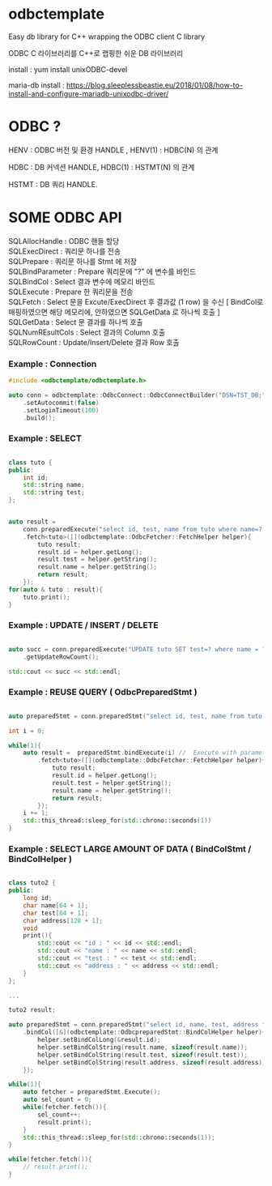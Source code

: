 # odbctemplate

Easy db library for C++ wrapping the ODBC client C library

ODBC C 라이브러리를 C++로 랩핑한 쉬운 DB 라이브러리


install : yum install unixODBC-devel

maria-db install : https://blog.sleeplessbeastie.eu/2018/01/08/how-to-install-and-configure-mariadb-unixodbc-driver/

# ODBC ? 

HENV : ODBC 버전 및 환경 HANDLE , HENV(1) : HDBC(N) 의 관계

HDBC : DB 커넥션 HANDLE, HDBC(1) : HSTMT(N) 의 관계

HSTMT : DB 쿼리 HANDLE.


# SOME ODBC API

SQLAllocHandle : ODBC 핸들 할당   
SQLExecDirect : 쿼리문 하나를 전송   
SQLPrepare : 쿼리문 하나를 Stmt 에 저장   
SQLBindParameter : Prepare 쿼리문에 "?" 에 변수를 바인드   
SQLBindCol : Select 결과 변수에 메모리 바인드   
SQLExecute : Prepare 한 쿼리문을 전송   
SQLFetch : Select 문을 Excute/ExecDirect 후 결과값 (1 row) 을 수신 [ BindCol로 매핑하였으면 해당 메모리에, 안하였으면 SQLGetData 로 하나씩 호출 ]   
SQLGetData : Select 문 결과를 하나씩 호출   
SQLNumREsultCols : Select 결과의 Column 호출   
SQLRowCount : Update/Insert/Delete 결과 Row 호출   
   

### Example : Connection 

```cpp
#include <odbctemplate/odbctemplate.h>

auto conn = odbctemplate::OdbcConnect::OdbcConnectBuilder("DSN=TST_DB;")
    .setAutocommit(false)
    .setLoginTimeout(100)
    .build();

```


### Example : SELECT 

```cpp

class tuto {
public:
    int id;
    std::string name;
    std::string test;
};


auto result = 
    conn.preparedExecute("select id, test, name from tuto where name=?;", "searchname")
    .fetch<tuto>([](odbctemplate::OdbcFetcher::FetchHelper helper){
        tuto result;
        result.id = helper.getLong();
        result.test = helper.getString();
        result.name = helper.getString();
        return result;
    });
for(auto & tuto : result){
    tuto.print();
}

```

### Example : UPDATE / INSERT / DELETE 

```cpp

auto succ = conn.preparedExecute("UPDATE tuto SET test=? where name = ?", "teatvalue", "searchname")
    .getUpdateRowCount();

std::cout << succ << std::endl;

```


### Example : REUSE QUERY ( OdbcPreparedStmt )

```cpp

auto preparedStmt = conn.preparedStmt("select id, test, name from tuto where id=?;");

int i = 0;

while(1){
    auto result =  preparedStmt.bindExecute(i) //  Execute with parameter binding
        .fetch<tuto>([](odbctemplate::OdbcFetcher::FetchHelper helper){
            tuto result;
            result.id = helper.getLong();
            result.test = helper.getString();
            result.name = helper.getString();
            return result;
        });
    i += 1;
    std::this_thread::sleep_for(std::chrono::seconds(1))
}

```


### Example : SELECT LARGE AMOUNT OF DATA ( BindColStmt / BindColHelper )

```cpp

class tuto2 {
public:
    long id;
    char name[64 + 1];
    char test[64 + 1];
    char address[128 + 1];
    void 
    print(){
        std::cout << "id : " << id << std::endl;
        std::cout << "name : " << name << std::endl;
        std::cout << "test : " << test << std::endl;
        std::cout << "address : " << address << std::endl;
    }
};

... 

tuto2 result;

auto preparedStmt = conn.preparedStmt("select id, name, test, address from tuto")
    .bindCol([&](odbctemplate::OdbcpreparedStmt::BindColHelper helper){
        helper.setBindColLong(&result.id);
        helper.setBindColString(result.name, sizeof(result.name));
        helper.setBindColString(result.test, sizeof(result.test));
        helper.setBindColString(result.address, sizeof(result.address));
    });

while(1){
    auto fetcher = preparedStmt.Execute();
    auto sel_count = 0;
    while(fetcher.fetch()){
        sel_count++;
        result.print();
    }
    std::this_thread::sleep_for(std::chrono::seconds(1));
}

while(fetcher.fetch()){
    // result.print();
}

```




